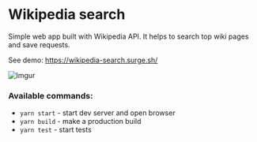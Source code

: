 # Wikipedia search

Simple web app built with Wikipedia API. It helps to search top wiki pages and save requests.

See demo: https://wikipedia-search.surge.sh/

![Imgur](https://i.imgur.com/bNZnjdm.png)

### Available commands:

- `yarn start` - start dev server and open browser
- `yarn build` - make a production build
- `yarn test` - start tests
